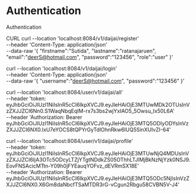 # Authentication
Authentication

CURL
curl --location 'localhost:8084/v1/daijai/register' \
--header 'Content-Type: application/json' \
--data-raw '{
    "firstname":"Sutida",
    "lastname":"ratanajaruen",
    "email":"deerS@hotmail.com",
    "password":"123456",
    "role":"user"
}'

curl --location 'localhost:8084/v1/daijai/login' \
--header 'Content-Type: application/json' \
--data-raw '{
    "username":"deerS@hotmail.com",
    "password":"123456"
}'

curl --location 'localhost:8084/user/v1/daijai/all' \
--header 'token: eyJhbGciOiJIUzI1NiIsInR5cCI6IkpXVCJ9.eyJleHAiOjE3MTUwMDk2OTUsInVzZXJJZCI6Nn0.S1WaqNbqEqIM-rx7s3bs2wjYxIAO5_5Owsu_Ix50L6A' \
--header 'Authorization: Bearer eyJhbGciOiJIUzI1NiIsInR5cCI6IkpXVCJ9.eyJleHAiOjE3MTQ5ODIyODYsInVzZXJJZCI6NX0.IxU7eYOCS8tQPYrGyTdlOhnRkw6lUQ5SinXUIvZI-64'

curl --location 'localhost:8084/user/v1/daijai/profile' \
--header 'token: eyJhbGciOiJIUzI1NiIsInR5cCI6IkpXVCJ9.eyJleHAiOjE3MTUwNjQ4MDUsInVzZXJJZCI6IjA3OTc5ODcyLTZjYTgtNDdkZS05OThhLTJlMjBkNzNjYzk0NSJ9.EovFNSAcicMTtn-Y09h0jFYEauqYOFvz_dEVRmSX18E' \
--header 'Authorization: Bearer eyJhbGciOiJIUzI1NiIsInR5cCI6IkpXVCJ9.eyJleHAiOjE3MTQ5ODc5NjIsInVzZXJJZCI6NX0.X6Gm8daNbcfTSaMTDR3rG-vCgun2Rbgu58CVBN5V-J4'